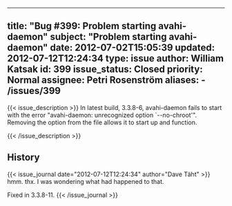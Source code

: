 
---
title: "Bug #399: Problem starting avahi-daemon"
subject: "Problem starting avahi-daemon"
date: 2012-07-02T15:05:39
updated: 2012-07-12T12:24:34
type: issue
author: William Katsak
id: 399
issue_status: Closed
priority: Normal
assignee: Petri Rosenström
aliases:
    - /issues/399
---

{{< issue_description >}}
In latest build, 3.3.8-6, avahi-daemon fails to start with the error
"avahi-daemon: unrecognized option \`--no-chroot'". Removing the option
from the file allows it to start up and function.


{{< /issue_description >}}

## History
{{< issue_journal date="2012-07-12T12:24:34" author="Dave Täht" >}}
hmm. thx. I was wondering what had happened to that.

Fixed in 3.3.8-11.
{{< /issue_journal >}}

